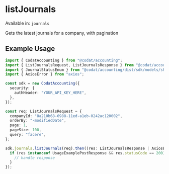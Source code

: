 # listJournals
Available in: `journals`

Gets the latest journals for a company, with pagination

## Example Usage
```typescript
import { CodatAccounting } from "@codat/accounting";
import { ListJournalsRequest, ListJournalsResponse } from "@codat/accounting/dist/sdk/models/operations";
import { JournalStatusEnum } from "@codat/accounting/dist/sdk/models/shared";
import { AxiosError } from "axios";

const sdk = new CodatAccounting({
  security: {
    authHeader: "YOUR_API_KEY_HERE",
  },
});

const req: ListJournalsRequest = {
  companyId: "8a210b68-6988-11ed-a1eb-0242ac120002",
  orderBy: "-modifiedDate",
  page: 1,
  pageSize: 100,
  query: "facere",
};

sdk.journals.listJournals(req).then((res: ListJournalsResponse | AxiosError) => {
  if (res instanceof UsageExamplePostResponse && res.statusCode == 200) {
    // handle response
  }
});
```